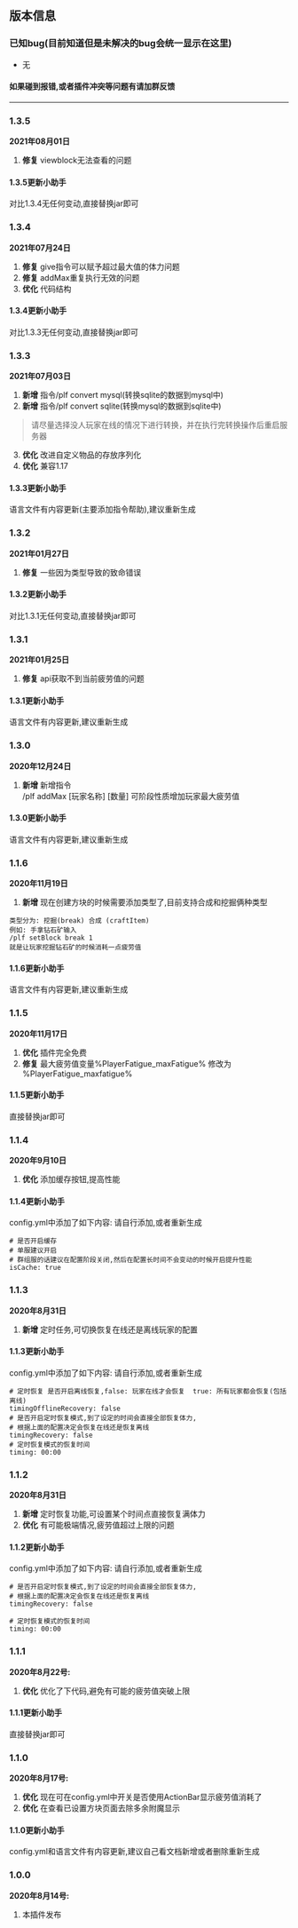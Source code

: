 ## 版本信息


### 已知bug(目前知道但是未解决的bug会统一显示在这里)
- 无

#### 如果碰到报错,或者插件冲突等问题有请加群反馈

------------
### 1.3.5
**2021年08月01日**
1. **修复** viewblock无法查看的问题

#### 1.3.5更新小助手
对比1.3.4无任何变动,直接替换jar即可

### 1.3.4
**2021年07月24日**
1. **修复** give指令可以赋予超过最大值的体力问题
2. **修复** addMax重复执行无效的问题
3. **优化** 代码结构

#### 1.3.4更新小助手
对比1.3.3无任何变动,直接替换jar即可

### 1.3.3
**2021年07月03日**
1. **新增**  指令/plf convert mysql(转换sqlite的数据到mysql中)
2. **新增**  指令/plf convert sqlite(转换mysql的数据到sqlite中)
> 请尽量选择没人玩家在线的情况下进行转换，并在执行完转换操作后重启服务器
3. **优化** 改进自定义物品的存放序列化
4. **优化** 兼容1.17

#### 1.3.3更新小助手
语言文件有内容更新(主要添加指令帮助),建议重新生成

### 1.3.2
**2021年01月27日**
1. **修复** 一些因为类型导致的致命错误

#### 1.3.2更新小助手
对比1.3.1无任何变动,直接替换jar即可

### 1.3.1
**2021年01月25日**
1. **修复** api获取不到当前疲劳值的问题

#### 1.3.1更新小助手
语言文件有内容更新,建议重新生成

### 1.3.0
**2020年12月24日**
1. **新增** 新增指令   
   /plf addMax  [玩家名称] [数量]     可阶段性质增加玩家最大疲劳值

#### 1.3.0更新小助手
语言文件有内容更新,建议重新生成

### 1.1.6
**2020年11月19日**
1. **新增** 现在创建方块的时候需要添加类型了,目前支持合成和挖掘俩种类型
```
类型分为: 挖掘(break) 合成 (craftItem)
例如: 手拿钻石矿输入
/plf setBlock break 1
就是让玩家挖掘钻石矿的时候消耗一点疲劳值
```

#### 1.1.6更新小助手
语言文件有内容更新,建议重新生成

### 1.1.5
**2020年11月17日**
1. **优化** 插件完全免费
2. **修复** 最大疲劳值变量%PlayerFatigue_maxFatigue% 修改为 %PlayerFatigue_maxfatigue%

#### 1.1.5更新小助手
直接替换jar即可

### 1.1.4
**2020年9月10日**
1. **优化** 添加缓存按钮,提高性能

#### 1.1.4更新小助手
config.yml中添加了如下内容: 请自行添加,或者重新生成
```
# 是否开启缓存
# 单服建议开启
# 群组服的话建议在配置阶段关闭,然后在配置长时间不会变动的时候开启提升性能
isCache: true
```

### 1.1.3
**2020年8月31日**
1. **新增** 定时任务,可切换恢复在线还是离线玩家的配置

#### 1.1.3更新小助手
config.yml中添加了如下内容: 请自行添加,或者重新生成
```
# 定时恢复 是否开启离线恢复,false: 玩家在线才会恢复  true: 所有玩家都会恢复(包括离线)
timingOfflineRecovery: false
# 是否开启定时恢复模式,到了设定的时间会直接全部恢复体力,
# 根据上面的配置决定会恢复在线还是恢复离线
timingRecovery: false
# 定时恢复模式的恢复时间
timing: 00:00
```

### 1.1.2
**2020年8月31日**
1. **新增** 定时恢复功能,可设置某个时间点直接恢复满体力
2. **优化** 有可能极端情况,疲劳值超过上限的问题

#### 1.1.2更新小助手
config.yml中添加了如下内容: 请自行添加,或者重新生成
```
# 是否开启定时恢复模式,到了设定的时间会直接全部恢复体力,
# 根据上面的配置决定会恢复在线还是恢复离线
timingRecovery: false

# 定时恢复模式的恢复时间
timing: 00:00
```

### 1.1.1
**2020年8月22号:**
1. **优化** 优化了下代码,避免有可能的疲劳值突破上限

#### 1.1.1更新小助手
直接替换jar即可

### 1.1.0
**2020年8月17号:**
1. **优化** 现在可在config.yml中开关是否使用ActionBar显示疲劳值消耗了
2. **优化** 在查看已设置方块页面去除多余附魔显示

#### 1.1.0更新小助手
config.yml和语言文件有内容更新,建议自己看文档新增或者删除重新生成

### 1.0.0
**2020年8月14号:**
1. 本插件发布